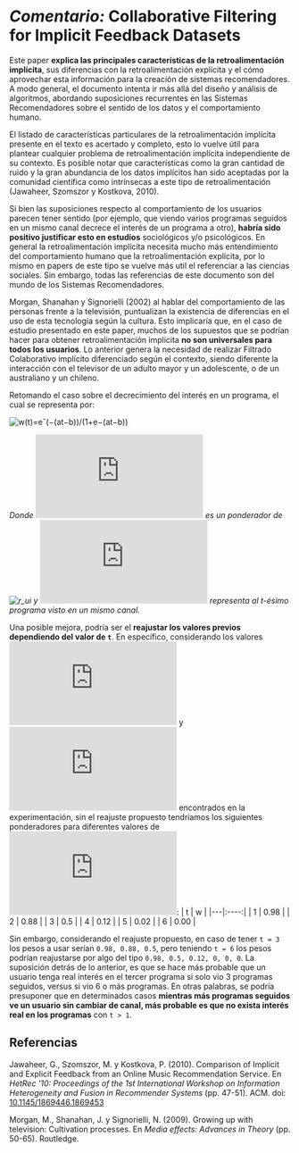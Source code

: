 # _Comentario:_ Collaborative Filtering for Implicit Feedback Datasets


Este paper **explica las principales características de la retroalimentación implícita**, sus diferencias con la retroalimentación explícita y el cómo aprovechar esta información para la creación de sistemas recomendadores. A modo general, el documento intenta ir más allá del diseño y análisis de algoritmos, abordando suposiciones recurrentes en las Sistemas Recomendadores sobre el sentido de los datos y el comportamiento humano.

El listado de características particulares de la retroalimentación implícita presente en el texto es acertado y completo, esto lo vuelve útil para plantear cualquier problema de retroalimentación implícita independiente de su contexto. Es posible notar que características como la gran cantidad de ruido y la gran abundancia de los datos implícitos han sido aceptadas por la comunidad científica como intrínsecas a este tipo de retroalimentación (Jawaheer, Szomszor y Kostkova, 2010).

Si bien las suposiciones respecto al comportamiento de los usuarios parecen tener sentido (por ejemplo, que viendo varios programas seguidos en un mismo canal decrece el interés de un programa a otro), **habría sido positivo justificar esto en estudios** sociológicos y/o psicológicos. En general la retroalimentación implícita necesita mucho más entendimiento del comportamiento humano que la retroalimentación explícita, por lo mismo en papers de este tipo se vuelve más util el referenciar a las ciencias sociales. Sin embargo, todas las referencias de este documento son del mundo de los Sistemas Recomendadores.

Morgan, Shanahan y Signorielli (2002) al hablar del comportamiento de las personas frente a la televisión, puntualizan la existencia de diferencias en el uso de esta tecnología según la cultura. Esto implicaría que, en el caso de estudio presentado en este paper, muchos de los supuestos que se podrían hacer para obtener retroalimentación implícita **no son universales para todos los usuarios**. Lo anterior genera la necesidad de realizar Filtrado Colaborativo implícito diferenciado según el contexto, siendo diferente la interacción con el televisor de un adulto mayor y un adolescente, o de un australiano y un chileno.

Retomando el caso sobre el decrecimiento del interés en un programa, el cual se representa por:

![w(t)=eˆ(−(at−b))/(1+e−(at−b))](https://latex.codecogs.com/svg.latex?w(t)=\frac{e^{-(at-b)}}{1+e^{-(at-b)}})

*Donde ![w](https://latex.codecogs.com/svg.latex?w) es un ponderador de ![r_ui](https://latex.codecogs.com/svg.latex?r_{ui}) y ![t](https://latex.codecogs.com/svg.latex?t) representa al t-ésimo programa visto en un mismo canal.*

Una posible mejora, podría ser el **reajustar los valores previos dependiendo del valor de `t`**. En específico, considerando los valores ![a=2](https://latex.codecogs.com/svg.latex?a=2) y ![b=6](https://latex.codecogs.com/svg.latex?b=6) encontrados en la experimentación, sin el reajuste propuesto tendríamos los siguientes ponderadores para diferentes valores de ![t](https://latex.codecogs.com/svg.latex?t):
| t |  w   |
|---|:----:|
| 1 | 0.98 |
| 2 | 0.88 |
| 3 | 0.5  |
| 4 | 0.12 |
| 5 | 0.02 |
| 6 | 0.00 |

Sin embargo, considerando el reajuste propuesto, en caso de tener `t = 3` los pesos a usar serían `0.98, 0.88, 0.5`, pero teniendo `t = 6` los pesos podrían reajustarse por algo del tipo `0.98, 0.5, 0.12, 0, 0, 0`. La suposición detrás de lo anterior, es que se hace más probable que un usuario tenga real interés en el tercer programa si solo vio 3 programas seguidos, versus si vio 6 o más programas. En otras palabras, se podría presuponer que en determinados casos **mientras más programas seguidos ve un usuario sin cambiar de canal, más probable es que no exista interés real en los programas** con `t > 1`.


## Referencias

Jawaheer, G., Szomszor, M. y Kostkova, P. (2010). Comparison of Implicit and Explicit Feedback from an Online Music Recommendation Service. En _HetRec '10: Proceedings of the 1st International Workshop on Information Heterogeneity and Fusion in Recommender Systems_ (pp. 47-51). ACM. doi: [10.1145/1869446.1869453](doi.org/10.1145/1869446.1869453)

Morgan, M., Shanahan, J. y Signorielli, N. (2009). Growing up with television: Cultivation processes. En _Media effects: Advances in Theory_ (pp. 50-65). Routledge.
